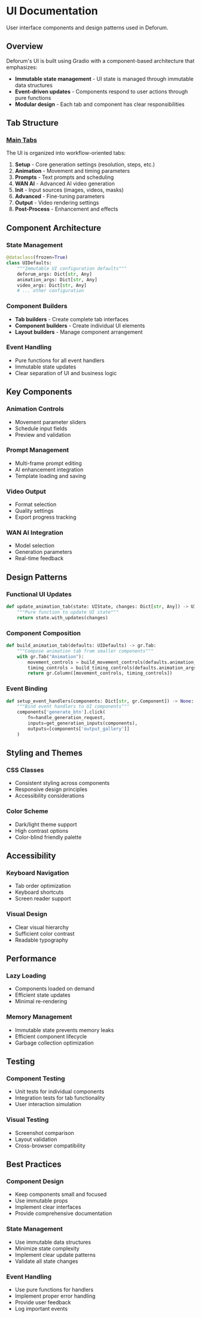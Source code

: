 # UI Documentation

User interface components and design patterns used in Deforum.

## Overview

Deforum's UI is built using Gradio with a component-based architecture that emphasizes:
- **Immutable state management** - UI state is managed through immutable data structures
- **Event-driven updates** - Components respond to user actions through pure functions
- **Modular design** - Each tab and component has clear responsibilities

## Tab Structure

### [Main Tabs](tab-structure.md)
The UI is organized into workflow-oriented tabs:

1. **Setup** - Core generation settings (resolution, steps, etc.)
2. **Animation** - Movement and timing parameters
3. **Prompts** - Text prompts and scheduling
4. **WAN AI** - Advanced AI video generation
5. **Init** - Input sources (images, videos, masks)
6. **Advanced** - Fine-tuning parameters
7. **Output** - Video rendering settings
8. **Post-Process** - Enhancement and effects

## Component Architecture

### State Management
```python
@dataclass(frozen=True)
class UIDefaults:
    """Immutable UI configuration defaults"""
    deforum_args: Dict[str, Any]
    animation_args: Dict[str, Any]
    video_args: Dict[str, Any]
    # ... other configuration
```

### Component Builders
- **Tab builders** - Create complete tab interfaces
- **Component builders** - Create individual UI elements
- **Layout builders** - Manage component arrangement

### Event Handling
- Pure functions for all event handlers
- Immutable state updates
- Clear separation of UI and business logic

## Key Components

### Animation Controls
- Movement parameter sliders
- Schedule input fields
- Preview and validation

### Prompt Management
- Multi-frame prompt editing
- AI enhancement integration
- Template loading and saving

### Video Output
- Format selection
- Quality settings
- Export progress tracking

### WAN AI Integration
- Model selection
- Generation parameters
- Real-time feedback

## Design Patterns

### Functional UI Updates
```python
def update_animation_tab(state: UIState, changes: Dict[str, Any]) -> UIState:
    """Pure function to update UI state"""
    return state.with_updates(changes)
```

### Component Composition
```python
def build_animation_tab(defaults: UIDefaults) -> gr.Tab:
    """Compose animation tab from smaller components"""
    with gr.Tab("Animation"):
        movement_controls = build_movement_controls(defaults.animation_args)
        timing_controls = build_timing_controls(defaults.animation_args)
        return gr.Column([movement_controls, timing_controls])
```

### Event Binding
```python
def setup_event_handlers(components: Dict[str, gr.Component]) -> None:
    """Bind event handlers to UI components"""
    components['generate_btn'].click(
        fn=handle_generation_request,
        inputs=get_generation_inputs(components),
        outputs=[components['output_gallery']]
    )
```

## Styling and Themes

### CSS Classes
- Consistent styling across components
- Responsive design principles
- Accessibility considerations

### Color Scheme
- Dark/light theme support
- High contrast options
- Color-blind friendly palette

## Accessibility

### Keyboard Navigation
- Tab order optimization
- Keyboard shortcuts
- Screen reader support

### Visual Design
- Clear visual hierarchy
- Sufficient color contrast
- Readable typography

## Performance

### Lazy Loading
- Components loaded on demand
- Efficient state updates
- Minimal re-rendering

### Memory Management
- Immutable state prevents memory leaks
- Efficient component lifecycle
- Garbage collection optimization

## Testing

### Component Testing
- Unit tests for individual components
- Integration tests for tab functionality
- User interaction simulation

### Visual Testing
- Screenshot comparison
- Layout validation
- Cross-browser compatibility

## Best Practices

### Component Design
- Keep components small and focused
- Use immutable props
- Implement clear interfaces
- Provide comprehensive documentation

### State Management
- Use immutable data structures
- Minimize state complexity
- Implement clear update patterns
- Validate all state changes

### Event Handling
- Use pure functions for handlers
- Implement proper error handling
- Provide user feedback
- Log important events 
